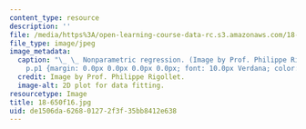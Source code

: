 ```yaml
---
content_type: resource
description: ''
file: /media/https%3A/open-learning-course-data-rc.s3.amazonaws.com/18-650-statistics-for-applications-fall-2016/de1506da626801272f3f35bb8412e638_18-650f16.jpg
file_type: image/jpeg
image_metadata:
  caption: "\_ \_ Nonparametric regression. (Image by Prof. Philippe Rigollet.)\n\n\
    p.p1 {margin: 0.0px 0.0px 0.0px 0.0px; font: 10.0px Verdana; color: #2d2d2d}"
  credit: Image by Prof. Philippe Rigollet.
  image-alt: 2D plot for data fitting.
resourcetype: Image
title: 18-650f16.jpg
uid: de1506da-6268-0127-2f3f-35bb8412e638
---
```

